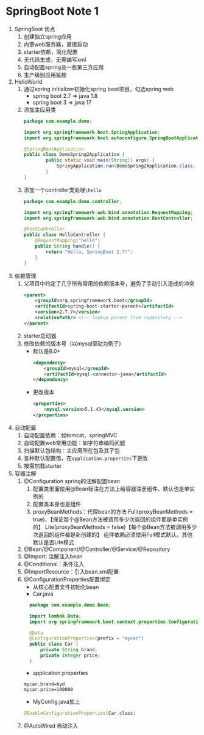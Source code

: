 # SpringBoot Note 1

1. SpringBoot 优点
    1. 创建独立spring应用
    2. 内嵌web服务器，直接启动
    3. starter依赖，简化配置
    4. 无代码生成，无需编写xml
    5. 自动配置spring及一些第三方应用
    6. 生产级别应用监控
2. HelloWorld
    1. 通过spring initializer初始化spring boot项目，勾选spring web
        * spring boot 2.7 => java 1.8
        * spring boot 3 => java 17
    2. 添加主应用类  
        ```java
        package com.example.demo;

        import org.springframework.boot.SpringApplication;
        import org.springframework.boot.autoconfigure.SpringBootApplication;
        
        @SpringBootApplication
        public class DemoSpring2Application {
                public static void main(String[] args) {
                    SpringApplication.run(DemoSpring2Application.class, args);
                }
        }
        ```
    3. 添加一个controller类处理`\hello`
        ```java
        package com.example.demo.controller;

        import org.springframework.web.bind.annotation.RequestMapping;
        import org.springframework.web.bind.annotation.RestController;

        @RestController
        public class HelloController {
            @RequestMapping("hello")
            public String handle() {
                return "Hello, SpringBoot 2.7!";
            }
        }
        ```  
3. 依赖管理
   1. 父项目中约定了几乎所有常用的依赖版本号，避免了手动引入造成的冲突
        ```xml
        <parent>
            <groupId>org.springframework.boot</groupId>
            <artifactId>spring-boot-starter-parent</artifactId>
            <version>2.7.7</version>
            <relativePath/> <!-- lookup parent from repository -->
        </parent>
        ```
   2. starter启动器
   3. 修改依赖的版本号（以mysql驱动为例子）
      * 默认是8.0+ 
        ```xml
        <dependency>
            <groupId>mysql</groupId>
            <artifactId>mysql-connector-java</artifactId>
        </dependency>
        ```
      * 更改版本
        ```xml
        <properties>
            <mysql.version>5.1.43</mysql.version>
        </properties>
        ```
4. 自动配置
   1. 自动配置依赖：如tomcat，springMVC
   2. 自动配置web常用功能：如字符串编码问题
   3. 扫描默认包结构：主应用所在包及其子包
   4. 各种默认配置值，在`application.properties`下更改
   5. 按需加载starter
5. 容器注解
   1. @Configuration
      spring的注解配置bean
        1. 配置类里面使用@Bean标注在方法上给容器注册组件，默认也是单实例的
        2. 配置类本身也是组件
        3. proxyBeanMethods：代理bean的方法
            Full(proxyBeanMethods = true)、【保证每个@Bean方法被调用多少次返回的组件都是单实例的】
            Lite(proxyBeanMethods = false)【每个@Bean方法被调用多少次返回的组件都是新创建的】
            组件依赖必须使用Full模式默认。其他默认是否Lite模式
   2. @Bean/@Component/@Controller/@Service/@Repository
   3. @Import: 注解注入bean
   4. @Conditional：条件注入
   5. @ImportResource：引入bean.xml配置
   6. @ConfigurationProperties配置绑定
      * 从核心配置文件初始化bean
      * Car.java
      ```java
        package com.example.demo.bean;

        import lombok.Data;
        import org.springframework.boot.context.properties.ConfigurationProperties;

        @Data
        @ConfigurationProperties(prefix = "mycar")
        public class Car {
            private String brand;
            private Integer price;
        }
      ```
      * application.properties
      ```properties
      mycar.brand=byd
      mycar.price=100000
      ```
      * MyConfig.java加上
      ```java
      @EnableConfigurationProperties(Car.class)
      ```
   7. @AutoWired 自动注入